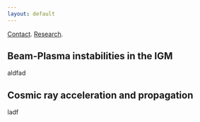 ```yaml
---
layout: default
---
```


[Contact](./index.html).
[Research](./Research.html).

## Beam-Plasma instabilities in the IGM 
aldfad

## Cosmic ray acceleration and propagation
ladf 
